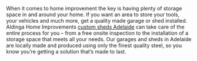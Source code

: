 When it comes to home improvement the key is having plenty of storage space in and around your home. If you want an area to store your tools, your vehicles and much more, get a quality made garage or shed installed. Aldinga Home Improvements <a href="https://www.aldingahomeimprovements.com.au/custom-sheds-adelaide">custom sheds Adelaide</a> can take care of the entire process for you – from a free onsite inspection to the installation of a storage space that meets all your needs. Our garages and sheds in Adelaide are locally made and produced using only the finest quality steel, so you know you’re getting a solution that’s made to last.
